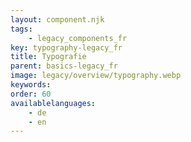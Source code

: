 ```yaml
---
layout: component.njk
tags: 
    - legacy_components_fr
key: typography-legacy_fr
title: Typografie
parent: basics-legacy_fr
image: legacy/overview/typography.webp
keywords: 
order: 60
availablelanguages: 
    - de
    - en
---
```

